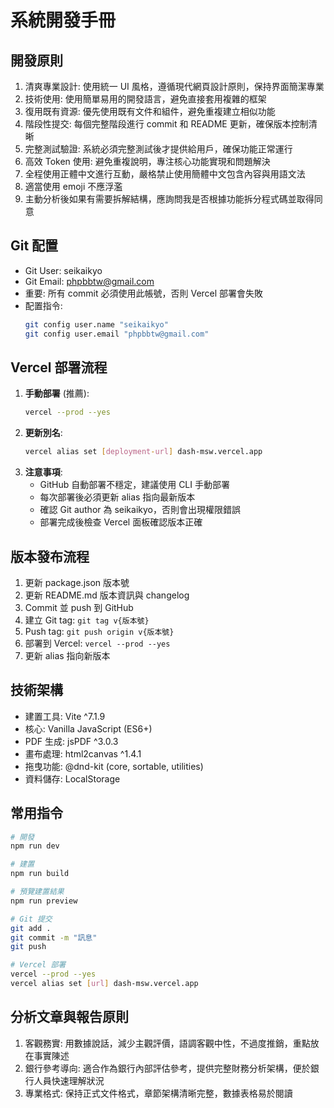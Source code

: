 # 系統開發手冊

## 開發原則

1. 清爽專業設計: 使用統一 UI 風格，遵循現代網頁設計原則，保持界面簡潔專業
2. 技術使用: 使用簡單易用的開發語言，避免直接套用複雜的框架
3. 復用既有資源: 優先使用既有文件和組件，避免重複建立相似功能
4. 階段性提交: 每個完整階段進行 commit 和 README 更新，確保版本控制清晰
5. 完整測試驗證: 系統必須完整測試後才提供給用戶，確保功能正常運行
6. 高效 Token 使用: 避免重複說明，專注核心功能實現和問題解決
7. 全程使用正體中文進行互動，嚴格禁止使用簡體中文包含內容與用語文法
8. 適當使用 emoji 不應浮濫
9. 主動分析後如果有需要拆解結構，應詢問我是否根據功能拆分程式碼並取得同意

## Git 配置

- Git User: seikaikyo
- Git Email: phpbbtw@gmail.com
- 重要: 所有 commit 必須使用此帳號，否則 Vercel 部署會失敗
- 配置指令:
  ```bash
  git config user.name "seikaikyo"
  git config user.email "phpbbtw@gmail.com"
  ```

## Vercel 部署流程

1. **手動部署** (推薦):
   ```bash
   vercel --prod --yes
   ```
2. **更新別名**:
   ```bash
   vercel alias set [deployment-url] dash-msw.vercel.app
   ```
3. **注意事項**:
   - GitHub 自動部署不穩定，建議使用 CLI 手動部署
   - 每次部署後必須更新 alias 指向最新版本
   - 確認 Git author 為 seikaikyo，否則會出現權限錯誤
   - 部署完成後檢查 Vercel 面板確認版本正確

## 版本發布流程

1. 更新 package.json 版本號
2. 更新 README.md 版本資訊與 changelog
3. Commit 並 push 到 GitHub
4. 建立 Git tag: `git tag v{版本號}`
5. Push tag: `git push origin v{版本號}`
6. 部署到 Vercel: `vercel --prod --yes`
7. 更新 alias 指向新版本

## 技術架構

- 建置工具: Vite ^7.1.9
- 核心: Vanilla JavaScript (ES6+)
- PDF 生成: jsPDF ^3.0.3
- 畫布處理: html2canvas ^1.4.1
- 拖曳功能: @dnd-kit (core, sortable, utilities)
- 資料儲存: LocalStorage

## 常用指令

```bash
# 開發
npm run dev

# 建置
npm run build

# 預覽建置結果
npm run preview

# Git 提交
git add .
git commit -m "訊息"
git push

# Vercel 部署
vercel --prod --yes
vercel alias set [url] dash-msw.vercel.app
```

## 分析文章與報告原則

1. 客觀務實: 用數據說話，減少主觀評價，語調客觀中性，不過度推銷，重點放在事實陳述
2. 銀行參考導向: 適合作為銀行內部評估參考，提供完整財務分析架構，便於銀行人員快速理解狀況
3. 專業格式: 保持正式文件格式，章節架構清晰完整，數據表格易於閱讀
